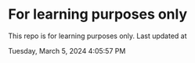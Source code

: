 # For learning purposes only
This repo is for learning purposes only.
Last updated at

Tuesday, March 5, 2024 4:05:57 PM

